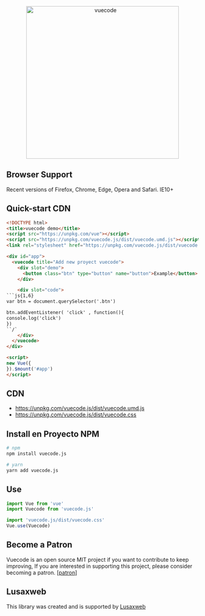 <p align="center">
<img width="400px" src="https://github.com/lusaxweb/vuecode/blob/master/public/img/vuecode.svg" alt="vuecode">
  </p>

## Browser Support
Recent versions of Firefox, Chrome, Edge, Opera and Safari. IE10+

## Quick-start CDN

```html
<!DOCTYPE html>
<title>vuecode demo</title>
<script src="https://unpkg.com/vue"></script>
<script src="https://unpkg.com/vuecode.js/dist/vuecode.umd.js"></script>
<link rel="stylesheet" href="https://unpkg.com/vuecode.js/dist/vuecode.css">

<div id="app">
  <vuecode title="Add new proyect vuecode">
    <div slot="demo">
      <button class="btn" type="button" name="button">Example</button>
    </div>

    <div slot="code">
```js{1,6}
var btn = document.querySelector('.btn')

btn.addEventListener( 'click' , function(){
console.log('click')
})
``/`
    </div>
  </vuecode>
</div>

<script>
new Vue({
}).$mount('#app')
</script>
```

## CDN

- https://unpkg.com/vuecode.js/dist/vuecode.umd.js
- https://unpkg.com/vuecode.js/dist/vuecode.css

## Install en Proyecto NPM
``` bash
# npm
npm install vuecode.js
```

``` bash
# yarn
yarn add vuecode.js
```

## Use

```javascript
import Vue from 'vue'
import Vuecode from 'vuecode.js'

import 'vuecode.js/dist/vuecode.css'
Vue.use(Vuecode)
```
## Become a Patron

Vuecode is an open source MIT project if you want to contribute to keep improving, If you are interested in supporting this project, please consider becoming a patron. [[patron](https://www.patreon.com/bePatron?c=1567892)]

## Lusaxweb

This library was created and is supported by [Lusaxweb](http://www.lusaxweb.com.ve/)
